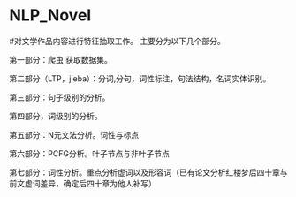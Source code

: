 # NLP_Novel
#对文学作品内容进行特征抽取工作。
主要分为以下几个部分。

第一部分：爬虫 获取数据集。

第二部分（LTP，jieba）：分词,分句，词性标注，句法结构，名词实体识别。

第三部分：句子级别的分析。

第四部分，词级别的分析。

第五部分：N元文法分析。词性与标点

第六部分：PCFG分析。叶子节点与非叶子节点

第七部分：词性分析。重点分析虚词以及形容词（已有论文分析红楼梦后四十章与前文虚词差异，确定后四十章为他人补写）


